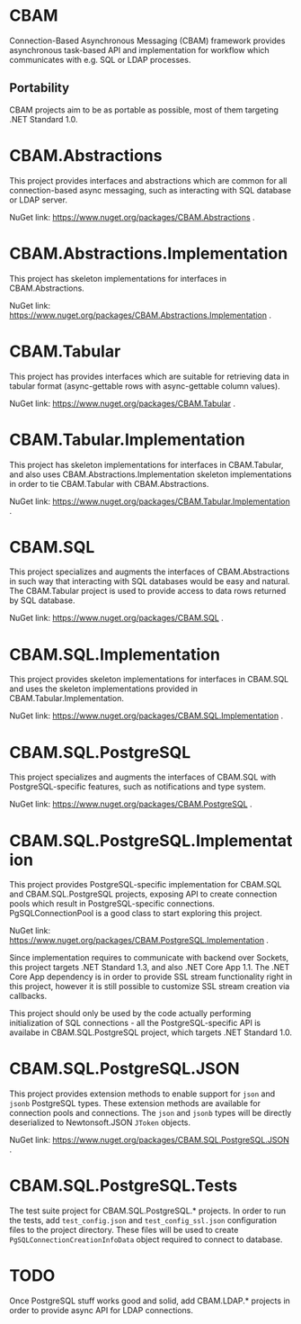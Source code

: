 # CBAM
Connection-Based Asynchronous Messaging (CBAM) framework provides asynchronous task-based API and implementation for workflow which communicates with e.g. SQL or LDAP processes.

## Portability
CBAM projects aim to be as portable as possible, most of them targeting .NET Standard 1.0.

# CBAM.Abstractions
This project provides interfaces and abstractions which are common for all connection-based async messaging, such as interacting with SQL database or LDAP server.

NuGet link: https://www.nuget.org/packages/CBAM.Abstractions .

# CBAM.Abstractions.Implementation
This project has skeleton implementations for interfaces in CBAM.Abstractions.

NuGet link: https://www.nuget.org/packages/CBAM.Abstractions.Implementation .

# CBAM.Tabular
This project has provides interfaces which are suitable for retrieving data in tabular format (async-gettable rows with async-gettable column values).

NuGet link: https://www.nuget.org/packages/CBAM.Tabular .

# CBAM.Tabular.Implementation
This project has skeleton implementations for interfaces in CBAM.Tabular, and also uses CBAM.Abstractions.Implementation skeleton implementations in order to tie CBAM.Tabular with CBAM.Abstractions.

NuGet link: https://www.nuget.org/packages/CBAM.Tabular.Implementation .

# CBAM.SQL
This project specializes and augments the interfaces of CBAM.Abstractions in such way that interacting with SQL databases would be easy and natural.
The CBAM.Tabular project is used to provide access to data rows returned by SQL database.

NuGet link: https://www.nuget.org/packages/CBAM.SQL .

# CBAM.SQL.Implementation
This project provides skeleton implementations for interfaces in CBAM.SQL and uses the skeleton implementations provided in CBAM.Tabular.Implementation.

NuGet link: https://www.nuget.org/packages/CBAM.SQL.Implementation .

# CBAM.SQL.PostgreSQL
This project specializes and augments the interfaces of CBAM.SQL with PostgreSQL-specific features, such as notifications and type system.

NuGet link: https://www.nuget.org/packages/CBAM.PostgreSQL .

# CBAM.SQL.PostgreSQL.Implementation
This project provides PostgreSQL-specific implementation for CBAM.SQL and CBAM.SQL.PostgreSQL projects, exposing API to create connection pools which result in PostgreSQL-specific connections.
PgSQLConnectionPool is a good class to start exploring this project.

NuGet link: https://www.nuget.org/packages/CBAM.PostgreSQL.Implementation .

Since implementation requires to communicate with backend over Sockets, this project targets .NET Standard 1.3, and also .NET Core App 1.1.
The .NET Core App dependency is in order to provide SSL stream functionality right in this project, however it is still possible to customize SSL stream creation via callbacks.

This project should only be used by the code actually performing initialization of SQL connections - all the PostgreSQL-specific API is availabe in CBAM.SQL.PostgreSQL project, which targets .NET Standard 1.0.

# CBAM.SQL.PostgreSQL.JSON
This project provides extension methods to enable support for ```json``` and ```jsonb``` PostgreSQL types.
These extension methods are available for connection pools and connections.
The ```json``` and ```jsonb``` types will be directly deserialized to Newtonsoft.JSON ```JToken``` objects.

NuGet link: https://www.nuget.org/packages/CBAM.SQL.PostgreSQL.JSON .

# CBAM.SQL.PostgreSQL.Tests
The test suite project for CBAM.SQL.PostgreSQL.* projects.
In order to run the tests, add ```test_config.json``` and ```test_config_ssl.json``` configuration files to the project directory.
These files will be used to create ```PgSQLConnectionCreationInfoData``` object required to connect to database.

# TODO
Once PostgreSQL stuff works good and solid, add CBAM.LDAP.* projects in order to provide async API for LDAP connections.